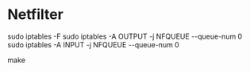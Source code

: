# Netfilter 

sudo iptables -F
sudo iptables -A OUTPUT -j NFQUEUE --queue-num 0
sudo iptables -A INPUT -j NFQUEUE --queue-num 0

make
